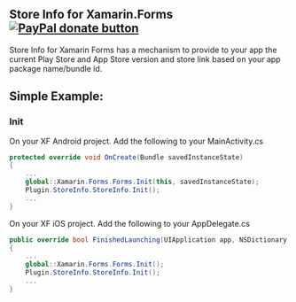 ##  Store Info for Xamarin.Forms [![PayPal donate button](https://www.paypalobjects.com/en_US/i/btn/btn_donateCC_LG.gif)](https://www.paypal.com/cgi-bin/webscr?cmd=_s-xclick&hosted_button_id=4KHTXCBWYXTNG "Donate to this project using Paypal")

Store Info for Xamarin Forms has a mechanism to provide to your app the current Play Store and App Store version and store link based on your app package name/bundle id. 

## Simple Example:

### Init

On your XF Android project. Add the following to your MainActivity.cs

```C#
protected override void OnCreate(Bundle savedInstanceState)
{
    ...
    global::Xamarin.Forms.Forms.Init(this, savedInstanceState);
    Plugin.StoreInfo.StoreInfo.Init();
    ...
}
```

On your XF iOS project. Add the following to your AppDelegate.cs

```C#
public override bool FinishedLaunching(UIApplication app, NSDictionary options)
{
    ...
    global::Xamarin.Forms.Forms.Init();
    Plugin.StoreInfo.StoreInfo.Init();
    ...
}
```

<!-- You have the option to use your DI/IOC container

```C#
    container.Register<IStoreInfo, 
    global::Xamarin.Forms.Forms.Init();
    Plugin.StoreInfo.StoreInfo.Init();
    ...
``` -->

<!-- ###Usage

On your XF PCL/Core Project. You can get your package name and current local version

```C#

    string packageName = CrossStoreInfo.Current.GetAppPackageName();
    string 
    Plugin.StoreInfo.StoreInfo.Init();

``` -->